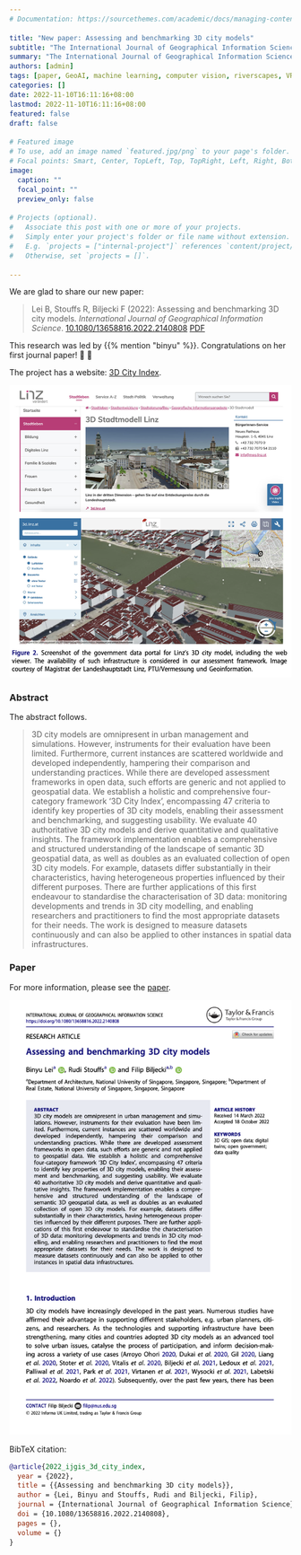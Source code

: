 ```yaml
---
# Documentation: https://sourcethemes.com/academic/docs/managing-content/

title: "New paper: Assessing and benchmarking 3D city models"
subtitle: "The International Journal of Geographical Information Science publishes our study on characterising the properties of urban digital twins"
summary: "The International Journal of Geographical Information Science publishes our study on characterising the properties of urban digital twins"
authors: [admin]
tags: [paper, GeoAI, machine learning, computer vision, riverscapes, VR]
categories: []
date: 2022-11-10T16:11:16+08:00
lastmod: 2022-11-10T16:11:16+08:00
featured: false
draft: false

# Featured image
# To use, add an image named `featured.jpg/png` to your page's folder.
# Focal points: Smart, Center, TopLeft, Top, TopRight, Left, Right, BottomLeft, Bottom, BottomRight.
image:
  caption: ""
  focal_point: ""
  preview_only: false

# Projects (optional).
#   Associate this post with one or more of your projects.
#   Simply enter your project's folder or file name without extension.
#   E.g. `projects = ["internal-project"]` references `content/project/deep-learning/index.md`.
#   Otherwise, set `projects = []`.

---
```


We are glad to share our new paper:

> Lei B, Stouffs R, Biljecki F (2022): Assessing and benchmarking 3D city models. _International Journal of Geographical Information Science_. [<i class="ai ai-doi-square ai"></i> 10.1080/13658816.2022.2140808](https://doi.org/10.1080/13658816.2022.2140808) [<i class="far fa-file-pdf"></i> PDF](/publication/2022-ijgis-3-d-city-index/2022-ijgis-3-d-city-index.pdf)</i>

This research was led by {{% mention "binyu" %}}.
Congratulations on her first journal paper! :raised_hands: :clap:

The project has a website: [3D City Index](/project/3d-city-index/).

![](1.png)


### Abstract

The abstract follows.

> 3D city models are omnipresent in urban management and simulations. However, instruments for their evaluation have been limited. Furthermore, current instances are scattered worldwide and developed independently, hampering their comparison and understanding practices. While there are developed assessment frameworks in open data, such efforts are generic and not applied to geospatial data. We establish a holistic and comprehensive four-category framework ‘3D City Index’, encompassing 47 criteria to identify key properties of 3D city models, enabling their assessment and benchmarking, and suggesting usability. We evaluate 40 authoritative 3D city models and derive quantitative and qualitative insights. The framework implementation enables a comprehensive and structured understanding of the landscape of semantic 3D geospatial data, as well as doubles as an evaluated collection of open 3D city models. For example, datasets differ substantially in their characteristics, having heterogeneous properties influenced by their different purposes. There are further applications of this first endeavour to standardise the characterisation of 3D data: monitoring developments and trends in 3D city modelling, and enabling researchers and practitioners to find the most appropriate datasets for their needs. The work is designed to measure datasets continuously and can also be applied to other instances in spatial data infrastructures.


### Paper 

For more information, please see the [paper](/publication/2022-ijgis-3-d-city-index/).

[![](page-one.png)](/publication/2022-ijgis-3-d-city-index/)

BibTeX citation:
```bibtex
@article{2022_ijgis_3d_city_index, 
  year = {2022}, 
  title = {{Assessing and benchmarking 3D city models}}, 
  author = {Lei, Binyu and Stouffs, Rudi and Biljecki, Filip}, 
  journal = {International Journal of Geographical Information Science}, 
  doi = {10.1080/13658816.2022.2140808}, 
  pages = {}, 
  volume = {}
}
```
